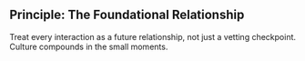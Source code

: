 ## Principle: The Foundational Relationship

Treat every interaction as a future relationship, not just a vetting checkpoint. Culture compounds in the small moments.